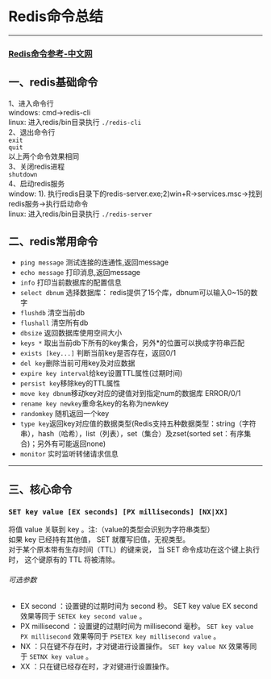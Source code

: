 # Redis命令总结

----

### [Redis命令参考-中文网](http://redisdoc.com/) ###

## 一、redis基础命令
1、进入命令行 <br/>
windows: cmd->redis-cli <br/>
linux: 进入redis/bin目录执行 `./redis-cli` <br/>
2、退出命令行<br/>
`exit`<br/>
`quit`<br/>
以上两个命令效果相同<br/>
3、关闭redis进程<br>
`shutdown`<br/>
4、启动redis服务<br/>
window: 1). 执行redis目录下的redis-server.exe;2)win+R->services.msc->找到redis服务->执行启动命令<br/>
linux: 进入redis/bin目录执行 `./redis-server`<br/>

## 二、redis常用命令
* `ping message` 测试连接的连通性,返回message
* `echo message` 打印消息,返回message
* `info` 打印当前数据库的配置信息
* `select dbnum` 选择数据库： redis提供了15个库，dbnum可以输入0~15的数字
* `flushdb` 清空当前db
* `flushall` 清空所有db
* `dbsize` 返回数据库使用空间大小
* `keys *` 取出当前db下所有的key集合，另外*的位置可以换成字符串匹配
* `exists [key...]` 判断当前key是否存在，返回0/1
* `del key`删除当前可用key及对应数据
* `expire key interval`给key设置TTL属性(过期时间)
* `persist key`移除key的TTL属性
* `move key dbnum`移动key对应的键值对到指定num的数据库 ERROR/0/1
* `rename key newkey`重命名key的名称为newkey
* `randomkey` 随机返回一个key
* `type key`返回key对应值的数据类型(Redis支持五种数据类型：string（字符串），hash（哈希），list（列表），set（集合）及zset(sorted set：有序集合)；另外有可能返回none)
* `monitor` 实时监听转储请求信息
---
## 三、核心命令
### `SET key value [EX seconds] [PX milliseconds] [NX|XX]`
将值 value 关联到 key 。注:（value的类型会识别为字符串类型）<br/>
如果 key 已经持有其他值， SET 就覆写旧值，无视类型。<br/>
对于某个原本带有生存时间（TTL）的键来说， 当 SET 命令成功在这个键上执行时， 这个键原有的 TTL 将被清除。<br/>
###### 可选参数
* EX second ：设置键的过期时间为 second 秒。 SET key value EX second 效果等同于 `SETEX key second value` 。
* PX millisecond ：设置键的过期时间为 millisecond 毫秒。 `SET key value PX millisecond` 效果等同于 `PSETEX key millisecond value` 。
* NX ：只在键不存在时，才对键进行设置操作。 `SET key value NX` 效果等同于 `SETNX key value` 。
* XX ：只在键已经存在时，才对键进行设置操作。
